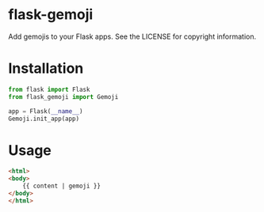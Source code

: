 flask-gemoji
============

Add gemojis to your Flask apps. See the LICENSE for copyright information.


Installation
============

``` python
from flask import Flask
from flask_gemoji import Gemoji

app = Flask(__name__)
Gemoji.init_app(app)
```

Usage
=====
``` html
<html>
<body>
    {{ content | gemoji }}
</body>
</html>
```
